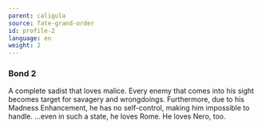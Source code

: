 ```yaml
---
parent: caligula
source: fate-grand-order
id: profile-2
language: en
weight: 2
---
```


### Bond 2

A complete sadist that loves malice.
Every enemy that comes into his sight becomes target for savagery and wrongdoings.
Furthermore, due to his Madness Enhancement, he has no self-control, making him impossible to handle.
…even in such a state, he loves Rome. He loves Nero, too.
